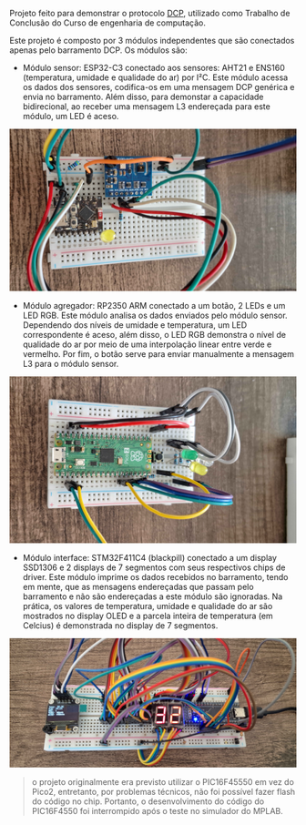 Projeto feito para demonstrar o protocolo [DCP](https://github.com/Durkh/DCP.git), utilizado como Trabalho de Conclusão do Curso de engenharia de computação.

Este projeto é composto por 3 módulos independentes que são conectados apenas pelo barramento DCP. Os módulos são:

- Módulo sensor: ESP32-C3 conectado aos sensores: AHT21 e ENS160 (temperatura, umidade e qualidade do ar) por I²C. Este módulo acessa os dados dos sensores, codifica-os em uma mensagem DCP genérica e envia no barramento. Além disso, para demonstar a capacidade bidirecional, ao receber uma mensagem L3 endereçada para este módulo, um LED é aceso.

![módulo sensor](results/images/pic_esp.jpg)

- Módulo agregador: RP2350 ARM conectado a um botão, 2 LEDs e um LED RGB. Este módulo analisa os dados enviados pelo módulo sensor. Dependendo dos níveis de umidade e temperatura, um LED correspondente é aceso, além disso, o LED RGB demonstra o nível de qualidade do ar por meio de uma interpolação linear entre verde e vermelho. Por fim, o botão serve para enviar manualmente a mensagem L3 para o módulo sensor.

![módulo agregador](results/images/pict_pico2.jpg)

- Módulo interface: STM32F411C4 (blackpill) conectado a um display SSD1306 e 2 displays de 7 segmentos com seus respectivos chips de driver. Este módulo imprime os dados recebidos no barramento, tendo em mente, que as mensagens endereçadas que passam pelo barramento e não são endereçadas a este módulo são ignoradas. Na prática, os valores de temperatura, umidade e qualidade do ar são mostrados no display OLED e a parcela inteira de temperatura (em Celcius) é demonstrada no display de 7 segmentos.

![módulo interface](results/images/pict_STM.jpg)

> o projeto originalmente era previsto utilizar o PIC16F45550 em vez do Pico2, entretanto, por problemas técnicos, não foi possível fazer flash do código no chip. Portanto, o desenvolvimento do código do PIC16F4550 foi interrompido após o teste no simulador do MPLAB.


